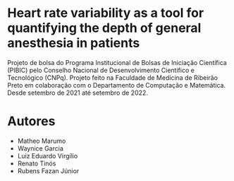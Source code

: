 # Heart rate variability as a tool for quantifying the depth of general anesthesia in patients


Projeto de bolsa do Programa Institucional de Bolsas de Iniciação Científica (PIBIC)
pelo Conselho Nacional de Desenvolvimento Científico e Tecnológico
(CNPq). Projeto feito na Faculdade de Medicina de Ribeirão Preto em
colaboração com o Departamento de Computação e Matemática. Desde
setembro de 2021 até setembro de 2022.


# Autores
- Matheo Marumo 
- Waynice Garcia
- Luiz Eduardo Virgílio
- Renato Tinós
- Rubens Fazan Júnior
